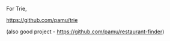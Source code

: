 For Trie,

https://github.com/pamu/trie

(also good project - https://github.com/pamu/restaurant-finder)